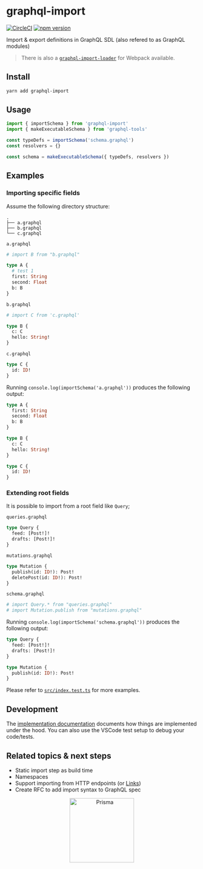 # graphql-import

[![CircleCI](https://circleci.com/gh/prismagraphql/graphql-import.svg?style=shield)](https://circleci.com/gh/prismagraphql/graphql-import) [![npm version](https://badge.fury.io/js/graphql-import.svg)](https://badge.fury.io/js/graphql-import)

Import &amp; export definitions in GraphQL SDL (also refered to as GraphQL modules)

> There is also a [`graphql-import-loader`](https://github.com/graphcool/graphql-import-loader) for Webpack available.

## Install

```sh
yarn add graphql-import
```

## Usage

```ts
import { importSchema } from 'graphql-import'
import { makeExecutableSchema } from 'graphql-tools'

const typeDefs = importSchema('schema.graphql')
const resolvers = {}

const schema = makeExecutableSchema({ typeDefs, resolvers })
```

## Examples

### Importing specific fields

Assume the following directory structure:

```
.
├── a.graphql
├── b.graphql
└── c.graphql
```

`a.graphql`

```graphql
# import B from "b.graphql"

type A {
  # test 1
  first: String
  second: Float
  b: B
}
```

`b.graphql`

```graphql
# import C from 'c.graphql'

type B {
  c: C
  hello: String!
}
```

`c.graphql`

```graphql
type C {
  id: ID!
}
```

Running `console.log(importSchema('a.graphql'))` produces the following output:

```graphql
type A {
  first: String
  second: Float
  b: B
}

type B {
  c: C
  hello: String!
}

type C {
  id: ID!
}
```

### Extending root fields

It is possible to import from a root field like `Query`;

`queries.graphql`

```graphql
type Query {
  feed: [Post!]!
  drafts: [Post!]!
}
```

`mutations.graphql`

```graphql
type Mutation {
  publish(id: ID!): Post!
  deletePost(id: ID!): Post!
}
```

`schema.graphql`

```graphql
# import Query.* from "queries.graphql"
# import Mutation.publish from "mutations.graphql"
```

Running `console.log(importSchema('schema.graphql'))` produces the following output:

```graphql
type Query {
  feed: [Post!]!
  drafts: [Post!]!
}

type Mutation {
  publish(id: ID!): Post!
}
```

Please refer to [`src/index.test.ts`](https://github.com/graphcool/graphql-import/blob/master/src/index.test.ts) for more examples.

## Development

The [implementation documentation](https://graphql-import.now.sh/) documents how things are implemented under the hood. You can also use the VSCode test setup to debug your code/tests.

## Related topics & next steps

- Static import step as build time
- Namespaces
- Support importing from HTTP endpoints (or [Links](https://github.com/apollographql/apollo-link))
- Create RFC to add import syntax to GraphQL spec

<p align="center"><a href="https://oss.prisma.io"><img src="https://imgur.com/IMU2ERq.png" alt="Prisma" height="170px"></a></p>
